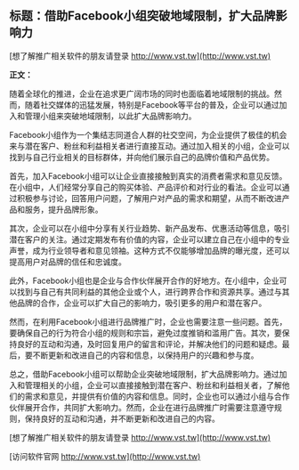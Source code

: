 ## **标题：借助Facebook小组突破地域限制，扩大品牌影响力**

[想了解推广相关软件的朋友请登录 http://www.vst.tw](http://www.vst.tw)

**正文：**

随着全球化的推进，企业在追求更广阔市场的同时也面临着地域限制的挑战。然而，随着社交媒体的迅猛发展，特别是Facebook等平台的普及，企业可以通过加入和管理小组来突破地域限制，以此扩大品牌影响力。

Facebook小组作为一个集结志同道合人群的社交空间，为企业提供了极佳的机会来与潜在客户、粉丝和利益相关者进行直接互动。通过加入相关的小组，企业可以找到与自己行业相关的目标群体，并向他们展示自己的品牌价值和产品优势。

首先，加入Facebook小组可以让企业直接接触到真实的消费者需求和意见反馈。在小组中，人们经常分享自己的购买体验、产品评价和对行业的看法。企业可以通过积极参与讨论，回答用户问题，了解用户对产品的需求和期望，从而不断改进产品和服务，提升品牌形象。

其次，企业可以在小组中分享有关行业趋势、新产品发布、优惠活动等信息，吸引潜在客户的关注。通过定期发布有价值的内容，企业可以建立自己在小组中的专业声誉，成为行业领导者和意见领袖。这种方式不仅能够增加品牌的曝光度，还可以提高用户对品牌的信任和忠诚度。

此外，Facebook小组也是企业与合作伙伴展开合作的好地方。在小组中，企业可以找到与自己有共同利益的其他企业或个人，进行跨界合作和资源共享。通过与其他品牌的合作，企业可以扩大自己的影响力，吸引更多的用户和潜在客户。

然而，在利用Facebook小组进行品牌推广时，企业也需要注意一些问题。首先，要确保自己的行为符合小组的规则和宗旨，避免过度推销和滥用广告。其次，要保持良好的互动和沟通，及时回复用户的留言和评论，并解决他们的问题和疑虑。最后，要不断更新和改进自己的内容和信息，以保持用户的兴趣和参与度。

总之，借助Facebook小组可以帮助企业突破地域限制，扩大品牌影响力。通过加入和管理相关的小组，企业可以直接接触到潜在客户、粉丝和利益相关者，了解他们的需求和意见，并提供有价值的内容和信息。同时，企业也可以通过小组与合作伙伴展开合作，共同扩大影响力。然而，企业在进行品牌推广时需要注意遵守规则，保持良好的互动和沟通，并不断更新和改进自己的内容。

[想了解推广相关软件的朋友请登录 http://www.vst.tw](http://www.vst.tw)


[访问软件官网 http://www.vst.tw](http://www.vst.tw)
